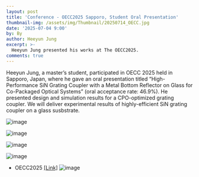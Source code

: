 ```yaml
---
layout: post
title: 'Conference - OECC2025 Sapporo, Student Oral Presentation'
thumbnail-img: /assets/img/Thumbnail/20250714_OECC.jpg
date: '2025-07-04 9:00'
by: By
author: Heeyun Jung
excerpt: >-
  Heeyun Jung presented his works at The OECC2025.
comments: true
---
```



Heeyun Jung, a master’s student, participated in OECC 2025 held in Sapporo, Japan, where he gave an oral presentation titled “High-Performance SiN Grating Coupler with a Metal Bottom Reflector on Glass for Co-Packaged Optical Systems” (oral acceptance rate: 46.9%). He presented design and simulation results for a CPO-optimized grating coupler. We will deliver experimental results of highly-efficient SiN grating coupler on a glass susbstrate.

![image](https://github.com/user-attachments/assets/b71ea635-a0ec-4792-bc6e-d386b141e636)

![image](https://github.com/user-attachments/assets/8892d1f5-7249-4623-9ded-60f1f845f69e)

![image](https://github.com/user-attachments/assets/00c7bb6c-d8de-4880-b32d-5ae465ec36c7)

![image](https://github.com/user-attachments/assets/4e33560b-d33a-441a-b8ce-3567ae5293ce)


- OECC2025 [[Link]](https://www.oeccpsc2025.org/index.html)
![image](https://github.com/user-attachments/assets/c05bb0ab-56f2-4fcb-a6a6-95e0e5ce8b9a)

